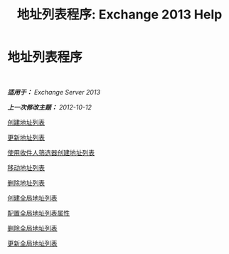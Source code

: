 ﻿---
title: '地址列表程序: Exchange 2013 Help'
TOCTitle: 地址列表程序
ms:assetid: 44c87349-964b-4700-9ce9-87bd4cb2249e
ms:mtpsurl: https://technet.microsoft.com/zh-cn/library/Aa997686(v=EXCHG.150)
ms:contentKeyID: 50490448
ms.date: 01/11/2018
mtps_version: v=EXCHG.150
ms.translationtype: HT
---

# 地址列表程序

 

_**适用于：** Exchange Server 2013_

_**上一次修改主题：** 2012-10-12_

[创建地址列表](create-an-address-list-exchange-2013-help.md)

[更新地址列表](update-an-address-list-exchange-2013-help.md)

[使用收件人筛选器创建地址列表](https://docs.microsoft.com/zh-cn/exchange/address-books/address-lists/use-recipient-filters-to-create-an-address-list)

[移动地址列表](move-an-address-list-exchange-2013-help.md)

[删除地址列表](remove-an-address-list-exchange-2013-help.md)

[创建全局地址列表](https://docs.microsoft.com/zh-cn/exchange/address-books/address-lists/create-global-address-list)

[配置全局地址列表属性](https://technet.microsoft.com/zh-cn/library/bb232068(v=exchg.150))

[删除全局地址列表](https://technet.microsoft.com/zh-cn/library/bb232077(v=exchg.150))

[更新全局地址列表](update-a-global-address-list-exchange-2013-help.md)

